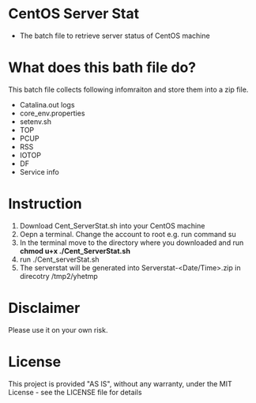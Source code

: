 # CentOS Server Stat
- The batch file to retrieve server status of CentOS machine

# What does this bath file do?
This batch file collects following infomraiton and store them into a zip file.
- Catalina.out logs 
- core_env.properties
- setenv.sh
- TOP
- PCUP
- RSS
- IOTOP
- DF 
- Service info

# Instruction
1. Download Cent_ServerStat.sh into your CentOS machine
2. Oepn a terminal. Change the account to root e.g. run command su
3. In the terminal move to the directory where you downloaded and run 
   <B>chmod u+x ./Cent_ServerStat.sh</B>
4. run ./Cent_serverStat.sh
5. The serverstat will be generated into Serverstat-<Date/Time>.zip in direcotry /tmp2/yhetmp

# Disclaimer
Please use it on your own risk. 

# License
This project is provided "AS IS", without any warranty, under the MIT License - see the LICENSE file for details
